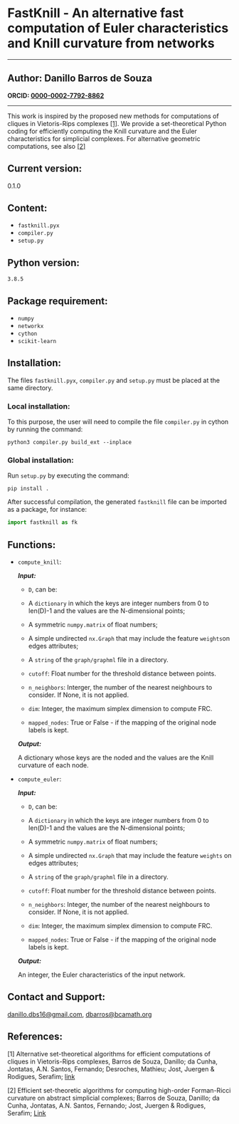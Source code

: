 # FastKnill - An alternative fast computation of Euler characteristics and Knill curvature from networks

***
   **Author:** Danillo Barros de Souza
   -- 
   **ORCID: [0000-0002-7792-8862](https://orcid.org/0000-0002-7762-8862)**

***
This work is inspired by the proposed new methods for computations of cliques in Vietoris-Rips complexes [[1]](https://arxiv.org/abs/2502.14593). We provide a set-theoretical Python coding for efficiently computing the Knill curvature and the Euler characteristics for simplicial complexes. For alternative geometric computations, see also [[2]](https://github.com/danillodbs16/fastforman)

## Current version:
  0.1.0


## Content:

- `fastknill.pyx`
- `compiler.py`
- `setup.py`

## Python version: 
    3.8.5
## Package requirement:

- `numpy`
- `networkx`
- `cython`
- `scikit-learn`


## Installation:

The files `fastknill.pyx`, `compiler.py` and `setup.py` must be placed at the same directory.

 ### Local installation:
To this purpose, the user will need to compile the file `compiler.py` in cython by running the command:

```
python3 compiler.py build_ext --inplace
```

### Global installation:

Run `setup.py` by executing the command:

```
pip install .
```

After successful compilation, the generated `fastknill` file can be imported as a package, for instance:

```python
import fastknill as fk
```
## Functions:

- ``compute_knill``:

  ***Input:*** 
        
    - `D`, can be:
     - A `dictionary` in which the keys are integer numbers from 0 to len(D)-1 and the values are the N-dimensional points;

     - A symmetric `numpy.matrix` of float numbers;

     - A simple undirected `nx.Graph` that may include the feature `weights`on edges attributes;
     
     - A `string` of the `graph/graphml` file in a directory.

    - `cutoff`: Float number for the threshold distance between points.
    - `n_neighbors`: Interger, the number of the nearest neighbours to consider. If None, it is not applied.
    - `dim`: Integer, the maximum simplex dimension to compute FRC.
    - `mapped_nodes`: True or False - if the mapping of the original node labels is kept.
   
    
   ***Output:*** 
     
   A dictionary whose keys are the noded and the values are the Knill curvature of each node.
    
- ``compute_euler``:

  ***Input:*** 
        
    - `D`, can be:
     - A `dictionary` in which the keys are integer numbers from 0 to len(D)-1 and the values are the N-dimensional points;

     - A symmetric `numpy.matrix` of float numbers;

     - A simple undirected `nx.Graph` that may include the feature `weights` on edges attributes;
     
     - A `string` of the `graph/graphml` file in a directory.

    - `cutoff`: Float number for the threshold distance between points.
    - `n_neighbors`: Integer, the number of the nearest neighbours to consider. If None, it is not applied.
    - `dim`: Integer, the maximum simplex dimension to compute FRC.
    - `mapped_nodes`: True or False - if the mapping of the original node labels is kept.
   
    
   ***Output:*** 
     
   An integer, the Euler characteristics of the input network.
    

## Contact and Support:

danillo.dbs16@gmail.com, dbarros@bcamath.org

## References: 

[1] Alternative set-theoretical algorithms for efficient computations of cliques in Vietoris-Rips complexes, Barros de Souza, Danillo; da Cunha, Jontatas, A.N. Santos, Fernando; Desroches, Mathieu; Jost, Juergen & Rodigues, Serafim; [link](https://arxiv.org/abs/2502.14593)

[2] Efficient set-theoretic algorithms for computing high-order Forman-Ricci curvature on abstract simplicial complexes; Barros de Souza, Danillo; da Cunha, Jontatas, A.N. Santos, Fernando; Jost, Juergen & Rodigues, Serafim; [Link](https://royalsocietypublishing.org/doi/10.1098/rspa.2024.0364)


